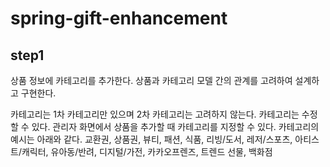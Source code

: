 # spring-gift-enhancement

## step1 

상품 정보에 카테고리를 추가한다. 상품과 카테고리 모델 간의 관계를 고려하여 설계하고 구현한다.

카테고리는 1차 카테고리만 있으며 2차 카테고리는 고려하지 않는다.
카테고리는 수정할 수 있다.
관리자 화면에서 상품을 추가할 때 카테고리를 지정할 수 있다.
카테고리의 예시는 아래와 같다.
교환권, 상품권, 뷰티, 패션, 식품, 리빙/도서, 레저/스포츠, 아티스트/캐릭터, 유아동/반려, 디지털/가전, 카카오프렌즈, 트렌드 선물, 백화점

